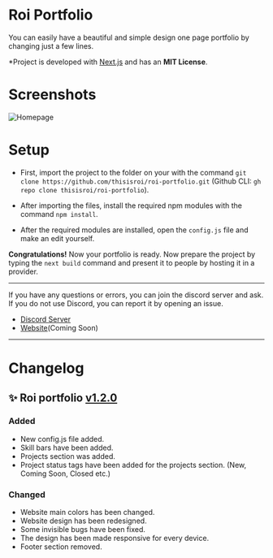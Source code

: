# Roi Portfolio
You can easily have a beautiful and simple design one page portfolio by changing just a few lines.

*Project is developed with [Next.js](https://nextjs.org/) and has an **MIT License**.

# Screenshots
![Homepage](https://i.imgur.com/1wSYCxS.png)

# Setup

* First, import the project to the folder on your with the command `git clone https://github.com/thisisroi/roi-portfolio.git` (Github CLI: `gh repo clone thisisroi/roi-portfolio`).

* After importing the files, install the required npm modules with the command `npm install`.

* After the required modules are installed, open the `config.js` file and make an edit yourself.

**Congratulations!** Now your portfolio is ready. Now prepare the project by typing the `next build` command and present it to people by hosting it in a provider.

---

If you have any questions or errors, you can join the discord server and ask. If you do not use Discord, you can report it by opening an issue.

- [Discord Server](https://discord.gg/zwVSuN4)
- [Website](https://roilife.xyz)(Coming Soon)

--- 

# Changelog 
## ✨ Roi portfolio [v1.2.0](https://github.com/thisisroi/roi-portfolio)
### Added
- New config.js file added.
- Skill bars have been added.
- Projects section was added.
- Project status tags have been added for the projects section. (New, Coming Soon, Closed etc.)
### Changed
- Website main colors has been changed.
- Website design has been redesigned.
- Some invisible bugs have been fixed.
- The design has been made responsive for every device.
- Footer section removed.
